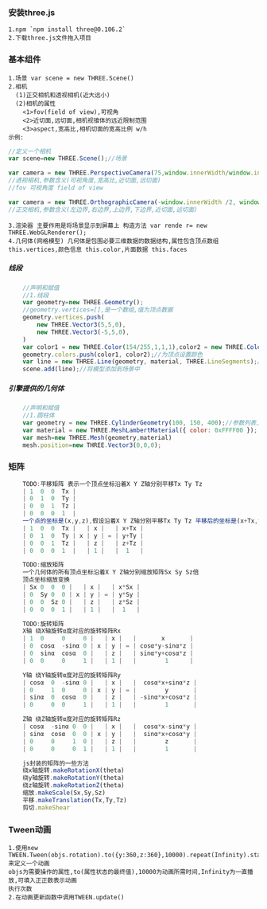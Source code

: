 ### 安装three.js  
    1.npm `npm install three@0.106.2`  
    2.下载three.js文件拖入项目
### 基本组件
    1.场景 var scene = new THREE.Scene()
    2.相机
      (1)正交相机和透视相机(近大远小)
      (2)相机的属性
        <1>fov(field of view),可视角
        <2>近切面,远切面,相机视锥体的远近限制范围
        <3>aspect,宽高比,相机切面的宽高比例 w/h
    示例:
        
```js
//定义一个相机
var scene=new THREE.Scene();//场景

var camera = new THREE.PerspectiveCamera(75,window.innerWidth/window.innerHeight,0.1,20);//透视投影相机
//透视相机,参数含义(可视角度,宽高比,近切面,远切面)
//fov 可视角度 field of view

var camera = new THREE.OrthographicCamera(-window.innerWidth /2, window.innerWidth / 2, window.innerHeight / 2, -window.innerHeight /2, 10, 1000);//正交投影相机
//正交相机,参数含义(左边界,右边界,上边界,下边界,近切面,远切面)
```

        
    3.渲染器 主要作用是将场景显示到屏幕上 构造方法 var rende r= new THREE.WebGLRenderer();
    4.几何体(网格模型) 几何体是包围必要三维数据的数据结构,属性包含顶点数组 this.vertices,颜色信息 this.color,片面数据 this.faces
##### 线段
```js
    //声明和赋值
	//1.线段
    var geometry=new THREE.Geometry();
    //geometry.vertices=[],是一个数组,值为顶点数据
    geometry.vertices.push(
        new THREE.Vector3(5,5,0),
        new THREE.Vector3(-5,5,0),
    )
    var color1 = new THREE.Color(154/255,1,1,1),color2 = new THREE.Color(0xFF0000);//声明颜色信息
    geometry.colors.push(color1, color2);//为顶点设置颜色
    var line = new THREE.Line(geometry, material, THREE.LineSegments);//使用定义好的顶点坐标,材质信息来构造几何体
    scene.add(line);//将模型添加到场景中
 ```
 
##### 引擎提供的几何体

```js
    //声明和赋值
	//1.圆柱体
    var geometry = new THREE.CylinderGeometry(100, 150, 400);//参数列表上平面半径,下平面半径,高度
    var material = new THREE.MeshLambertMaterial({ color: 0xFFFF00 });
    var mesh=new THREE.Mesh(geometry,material)
    mesh.position=new THREE.Vector3(0,0,0);
 ```
	
### 矩阵

```js
    TODO:平移矩阵 表示一个顶点坐标沿着X Y Z轴分别平移Tx Ty Tz
    | 1  0  0  Tx |
    | 0  1  0  Ty |
    | 0  0  1  Tz |
    | 0  0  0  1  |
    一个点的坐标是(x,y,z),假设沿着X Y Z轴分别平移Tx Ty Tz 平移后的坐标是(x+Tx,y+Ty,z+Tz) 矩阵和表示顶点坐标的向量进行乘法运算
    | 1  0  0  Tx |   | x |   | x+Tx |
    | 0  1  0  Ty | x | y | = | y+Ty |
    | 0  0  1  Tz |   | z |   | z+Tz |
    | 0  0  0  1  |   | 1 |   |  1   |

    TODO:缩放矩阵
    一个几何体的所有顶点坐标沿着X Y Z轴分别缩放矩阵Sx Sy Sz倍
    顶点坐标缩放变换
    | Sx 0  0  0 |   | x |   | x*Sx |
    | 0  Sy 0  0 | x | y | = | y*Sy |
    | 0  0  Sz 0 |   | z |   | z*Sz |
    | 0  0  0  1 |   | 1 |   |  1   |

    TODO:旋转矩阵 
    X轴 绕X轴旋转α度对应的旋转矩阵Rx
    | 1  0     0     0 |   | x |   |       x       |
    | 0  cosα  -sinα 0 | x | y | = | cosα*y-sinα*z |
    | 0  sinα  cosα  0 |   | z |   | sinα*y+cosα*z |
    | 0  0     0     1 |   | 1 |   |        1      |

    Y轴 绕Y轴旋转α度对应的旋转矩阵Ry
    | cosα  0  -sinα 0 |   | x |   |  cosα*x+sinα*z |
    | 0     1  0     0 | x | y | = |        y       |
    | sinα  0  cosα  0 |   | z |   | -sinα*x+cosα*z |
    | 0     0  0     1 |   | 1 |   |        1       |

    Z轴 绕Z轴旋转α度对应的旋转矩阵Rz
    | cosα  -sinα 0  0 |   | x |   |  cosα*x-sinα*y |
    | sinα  cosα  0  0 | x | y |   |  sinα*x+cosα*y |
    | 0     0     1  0 |   | z |   |        z       |
    | 0     0     0  1 |   | 1 |   |        1       |

    js封装的矩阵的一些方法
    绕x轴旋转.makeRotationX(theta)
    绕y轴旋转.makeRotationY(theta)
    绕z轴旋转.makeRotationZ(theta)
    缩放.makeScale(Sx,Sy,Sz)
    平移.makeTranslation(Tx,Ty,Tz)
    剪切.makeShear
```
### Tween动画
    1.使用new TWEEN.Tween(objs.rotation).to({y:360,z:360},10000).repeat(Infinity).start();来定义一个动画
	objs为需要操作的属性,to(属性状态的最终值),10000为动画所需时间,Infinity为一直播放,可填入正正数表示动画
	执行次数
	2.在动画更新函数中调用TWEEN.update()
